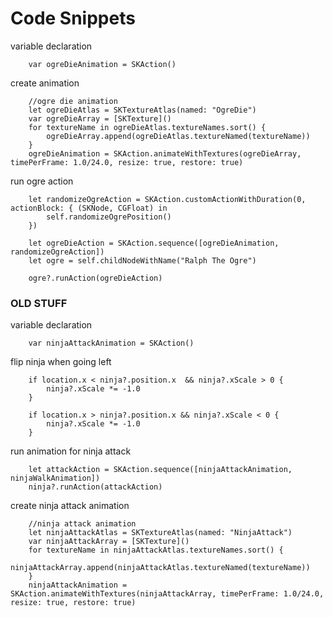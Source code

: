 # Code Snippets


variable declaration

		var ogreDieAnimation = SKAction()


create animation



		//ogre die animation
		let ogreDieAtlas = SKTextureAtlas(named: "OgreDie")
		var ogreDieArray = [SKTexture]()
		for textureName in ogreDieAtlas.textureNames.sort() {
			ogreDieArray.append(ogreDieAtlas.textureNamed(textureName))
		}
		ogreDieAnimation = SKAction.animateWithTextures(ogreDieArray, timePerFrame: 1.0/24.0, resize: true, restore: true)




run ogre action


		let randomizeOgreAction = SKAction.customActionWithDuration(0, actionBlock: { (SKNode, CGFloat) in
			self.randomizeOgrePosition()
		})

		let ogreDieAction = SKAction.sequence([ogreDieAnimation, randomizeOgreAction])
		let ogre = self.childNodeWithName("Ralph The Ogre")

		ogre?.runAction(ogreDieAction)







### OLD STUFF


variable declaration


		var ninjaAttackAnimation = SKAction()


flip ninja when going left

		if location.x < ninja?.position.x  && ninja?.xScale > 0 {
			ninja?.xScale *= -1.0
		}

		if location.x > ninja?.position.x && ninja?.xScale < 0 {
			ninja?.xScale *= -1.0
		}




run animation for ninja attack

		let attackAction = SKAction.sequence([ninjaAttackAnimation, ninjaWalkAnimation])
		ninja?.runAction(attackAction)



create ninja attack animation

		//ninja attack animation
		let ninjaAttackAtlas = SKTextureAtlas(named: "NinjaAttack")
		var ninjaAttackArray = [SKTexture]()
		for textureName in ninjaAttackAtlas.textureNames.sort() {
		ninjaAttackArray.append(ninjaAttackAtlas.textureNamed(textureName))
		}
		ninjaAttackAnimation = SKAction.animateWithTextures(ninjaAttackArray, timePerFrame: 1.0/24.0, resize: true, restore: true)